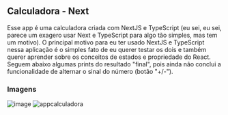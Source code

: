 ## Calculadora - Next

Esse app é uma calculadora criada com NextJS e TypeScript (eu sei, eu sei, parece um exagero usar Next e TypeScript para algo tão simples, mas tem um motivo).
O principal motivo para eu ter usado NextJS e TypeScript nessa aplicação é o simples fato de eu querer testar os dois e também querer aprender sobre os conceitos de estados e propriedade do React.
Seguem abaixo algumas prints do resultado "final", pois ainda não conclui a funcionalidade de alternar o sinal do número (botão "+/-").

### Imagens
![image](https://user-images.githubusercontent.com/72895317/149645857-68d46698-85a5-4a88-83ae-a8e582f6f092.png)
![appcalculadora](https://user-images.githubusercontent.com/72895317/149646060-d6c648fb-f64a-46e2-b7fd-dfaf95a625b3.gif)
